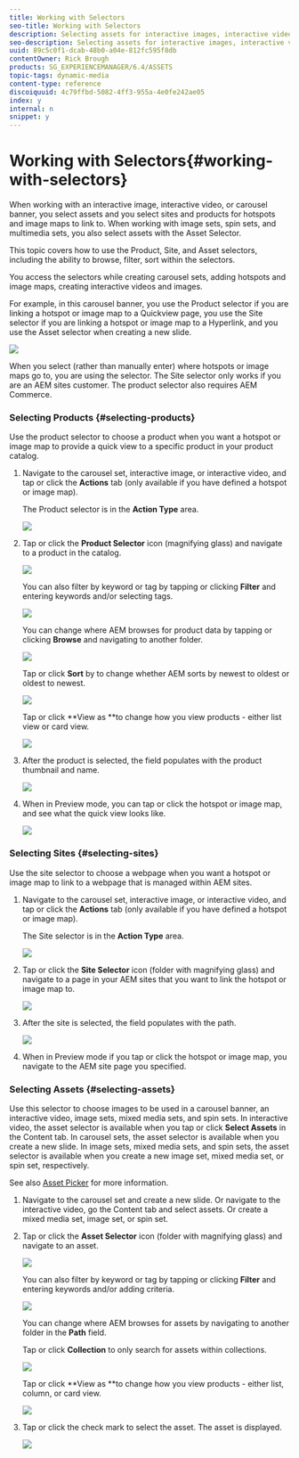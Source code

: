 ```yaml
---
title: Working with Selectors
seo-title: Working with Selectors
description: Selecting assets for interactive images, interactive video, and carousel banners
seo-description: Selecting assets for interactive images, interactive video, and carousel banners
uuid: 89c5c0f1-dcab-48b0-a04e-812fc595f8db
contentOwner: Rick Brough
products: SG_EXPERIENCEMANAGER/6.4/ASSETS
topic-tags: dynamic-media
content-type: reference
discoiquuid: 4c79ffbd-5082-4ff3-955a-4e0fe242ae05
index: y
internal: n
snippet: y
---
```


# Working with Selectors{#working-with-selectors}

When working with an interactive image, interactive video, or carousel banner, you select assets and you select sites and products for hotspots and image maps to link to. When working with image sets, spin sets, and multimedia sets, you also select assets with the Asset Selector.

This topic covers how to use the Product, Site, and Asset selectors, including the ability to browse, filter, sort within the selectors.

You access the selectors while creating carousel sets, adding hotspots and image maps, creating interactive videos and images.

For example, in this carousel banner, you use the Product selector if you are linking a hotspot or image map to a Quickview page, you use the Site selector if you are linking a hotspot or image map to a Hyperlink, and you use the Asset selector when creating a new slide.

![](assets/chlimage_1-489.png)

When you select (rather than manually enter) where hotspots or image maps go to, you are using the selector. The Site selector only works if you are an AEM sites customer. The product selector also requires AEM Commerce.

### Selecting Products {#selecting-products}

Use the product selector to choose a product when you want a hotspot or image map to provide a quick view to a specific product in your product catalog.

1. Navigate to the carousel set, interactive image, or interactive video, and tap or click the **Actions** tab (only available if you have defined a hotspot or image map).

   The Product selector is in the **Action Type** area.

   ![](assets/chlimage_1-490.png)

1. Tap or click the **Product Selector** icon (magnifying glass) and navigate to a product in the catalog.

   ![](assets/chlimage_1-491.png)

   You can also filter by keyword or tag by tapping or clicking **Filter** and entering keywords and/or selecting tags.

   ![](assets/chlimage_1-492.png)

   You can change where AEM browses for product data by tapping or clicking **Browse** and navigating to another folder.

   ![](assets/chlimage_1-493.png)

   Tap or click **Sort** by to change whether AEM sorts by newest to oldest or oldest to newest.

   ![](assets/chlimage_1-494.png)

   Tap or click **View as **to change how you view products - either list view or card view.

   ![](assets/chlimage_1-495.png)

1. After the product is selected, the field populates with the product thumbnail and name.

   ![](assets/chlimage_1-496.png)

1. When in Preview mode, you can tap or click the hotspot or image map, and see what the quick view looks like.

   ![](assets/chlimage_1-497.png)

### Selecting Sites {#selecting-sites}

Use the site selector to choose a webpage when you want a hotspot or image map to link to a webpage that is managed within AEM sites.

1. Navigate to the carousel set, interactive image, or interactive video, and tap or click the **Actions** tab (only available if you have defined a hotspot or image map).

   The Site selector is in the **Action Type** area.

   ![](assets/chlimage_1-498.png)

1. Tap or click the **Site Selector** icon (folder with magnifying glass) and navigate to a page in your AEM sites that you want to link the hotspot or image map to.

   ![](assets/chlimage_1-499.png)

1. After the site is selected, the field populates with the path.

   ![](assets/chlimage_1-500.png)

1. When in Preview mode if you tap or click the hotspot or image map, you navigate to the AEM site page you specified.

### Selecting Assets {#selecting-assets}

Use this selector to choose images to be used in a carousel banner, an interactive video, image sets, mixed media sets, and spin sets. In interactive video, the asset selector is available when you tap or click **Select Assets** in the Content tab. In carousel sets, the asset selector is available when you create a new slide. In image sets, mixed media sets, and spin sets, the asset selector is available when you create a new image set, mixed media set, or spin set, respectively.

See also [Asset Picker](../../assets/using/asset-selector.md) for more information.

1. Navigate to the carousel set and create a new slide. Or navigate to the interactive video, go the Content tab and select assets. Or create a mixed media set, image set, or spin set.
1. Tap or click the **Asset Selector** icon (folder with magnifying glass) and navigate to an asset.

   ![](assets/chlimage_1-501.png)

   You can also filter by keyword or tag by tapping or clicking **Filter** and entering keywords and/or adding criteria.

   ![](assets/chlimage_1-502.png)

   You can change where AEM browses for assets by navigating to another folder in the **Path** field.

   Tap or click **Collection** to only search for assets within collections.

   ![](assets/chlimage_1-503.png)

   <!--
   Comment Type: draft

   <p>Tap or click <strong>Insights</strong> to access information on Asset Insights. See also <a href="../../assets/using/touch-ui-asset-insights.md">Asset Insights</a> documentation.</p>
   -->

   <!--
   Comment Type: draft

   <img imageRotate="0" src="assets/chlimage_1-504.png" />
   -->

   <!--
   Comment Type: draft

   <p>Tap or click <strong>Sort</strong> by to change whether AEM sorts by newest to oldest or oldest to newest.</p>
   -->

   <!--
   Comment Type: draft

   <img imageRotate="0" src="assets/chlimage_1-505.png" />
   -->

   Tap or click **View as **to change how you view products - either list, column, or card view.

   ![](assets/chlimage_1-506.png)

1. Tap or click the check mark to select the asset. The asset is displayed.

   ![](assets/chlimage_1-507.png)

